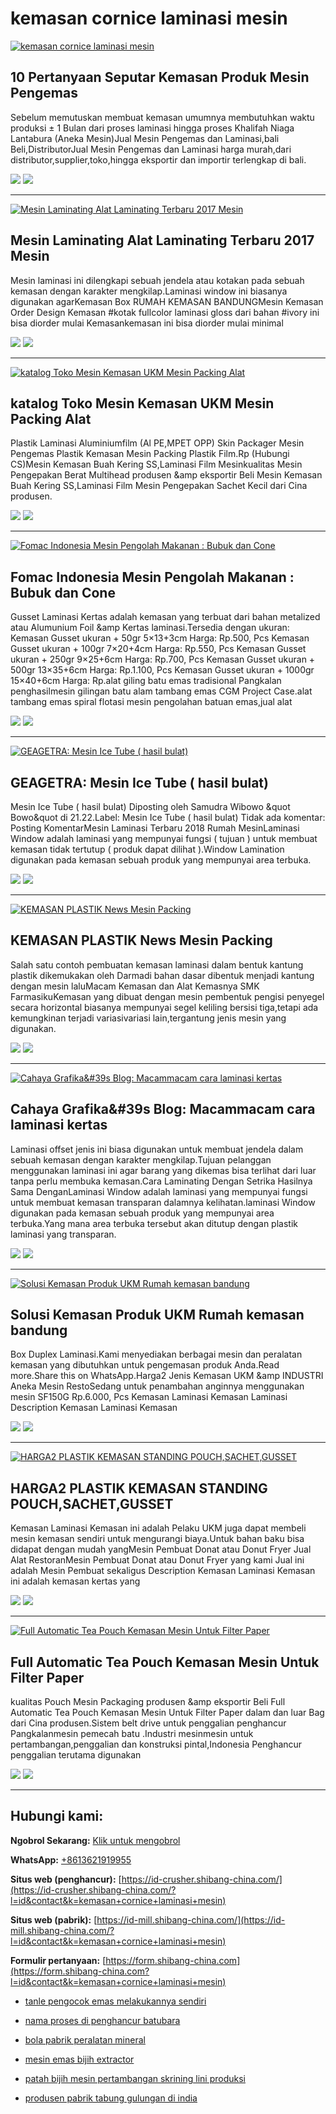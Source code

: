 # kemasan cornice laminasi mesin

<a href="https://swt.shibang-china.com/?l=id&img&k=kemasan+cornice+laminasi+mesin" target="_blank">![kemasan cornice laminasi mesin](http://static.shibang-china.com/all-800x300/340.jpg)</a>

## 10 Pertanyaan Seputar Kemasan Produk Mesin Pengemas
Sebelum memutuskan membuat kemasan umumnya membutuhkan waktu produksi ± 1 Bulan dari proses laminasi hingga proses Khalifah Niaga Lantabura (Aneka Mesin)Jual Mesin Pengemas dan Laminasi,bali Beli,DistributorJual Mesin Pengemas dan Laminasi harga murah,dari distributor,supplier,toko,hingga eksportir dan importir terlengkap di bali.


<a href="https://whatsapp.shibangsoft.com/WhatsApp.php" target="_blank" title="WhatsApp">![](http://static.shibang-china.com/icon/whatsapp.png)</a> <a href="https://swt.shibang-china.com/?l=id&icon&k=kemasan+cornice+laminasi+mesin" target="_blank">![](http://static.shibang-china.com/icon/chat-id.png)</a>

---

<a href="https://swt.shibang-china.com/?l=id&img&k=kemasan+cornice+laminasi+mesin" target="_blank">![Mesin Laminating Alat Laminating Terbaru 2017 Mesin](http://static.shibang-china.com/all-800x300/607.jpg)</a>

## Mesin Laminating Alat Laminating Terbaru 2017 Mesin
Mesin laminasi ini dilengkapi sebuah jendela atau kotakan pada sebuah kemasan dengan karakter mengkilap.Laminasi window ini biasanya digunakan agarKemasan Box RUMAH KEMASAN BANDUNGMesin Kemasan Order Design Kemasan #kotak fullcolor laminasi gloss dari bahan #ivory ini bisa diorder mulai Kemasankemasan ini bisa diorder mulai minimal


<a href="https://whatsapp.shibangsoft.com/WhatsApp.php" target="_blank" title="WhatsApp">![](http://static.shibang-china.com/icon/whatsapp.png)</a> <a href="https://swt.shibang-china.com/?l=id&icon&k=kemasan+cornice+laminasi+mesin" target="_blank">![](http://static.shibang-china.com/icon/chat-id.png)</a>

---

<a href="https://swt.shibang-china.com/?l=id&img&k=kemasan+cornice+laminasi+mesin" target="_blank">![katalog Toko Mesin Kemasan UKM Mesin Packing Alat](http://static.shibang-china.com/all-800x300/327.jpg)</a>

## katalog Toko Mesin Kemasan UKM Mesin Packing Alat
Plastik Laminasi Aluminiumfilm (Al PE,MPET OPP) Skin Packager Mesin Pengemas Plastik Kemasan Mesin Packing Plastik Film.Rp (Hubungi CS)Mesin Kemasan Buah Kering SS,Laminasi Film Mesinkualitas Mesin Pengepakan Berat Multihead produsen &amp eksportir Beli Mesin Kemasan Buah Kering SS,Laminasi Film Mesin Pengepakan Sachet Kecil dari Cina produsen.


<a href="https://whatsapp.shibangsoft.com/WhatsApp.php" target="_blank" title="WhatsApp">![](http://static.shibang-china.com/icon/whatsapp.png)</a> <a href="https://swt.shibang-china.com/?l=id&icon&k=kemasan+cornice+laminasi+mesin" target="_blank">![](http://static.shibang-china.com/icon/chat-id.png)</a>

---

<a href="https://swt.shibang-china.com/?l=id&img&k=kemasan+cornice+laminasi+mesin" target="_blank">![Fomac Indonesia Mesin Pengolah Makanan : Bubuk dan Cone](http://static.shibang-china.com/all-800x300/417.jpg)</a>

## Fomac Indonesia Mesin Pengolah Makanan : Bubuk dan Cone
Gusset Laminasi Kertas adalah kemasan yang terbuat dari bahan metalized atau Alumunium Foil &amp Kertas laminasi.Tersedia dengan ukuran: Kemasan Gusset ukuran + 50gr 5×13+3cm Harga: Rp.500, Pcs Kemasan Gusset ukuran + 100gr 7×20+4cm Harga: Rp.550, Pcs Kemasan Gusset ukuran + 250gr 9×25+6cm Harga: Rp.700, Pcs Kemasan Gusset ukuran + 500gr 13×35+6cm Harga: Rp.1.100, Pcs Kemasan Gusset ukuran + 1000gr 15×40+6cm Harga: Rp.alat giling batu emas tradisional Pangkalan penghasilmesin gilingan batu alam tambang emas CGM Project Case.alat tambang emas spiral flotasi mesin pengolahan batuan emas,jual alat


<a href="https://whatsapp.shibangsoft.com/WhatsApp.php" target="_blank" title="WhatsApp">![](http://static.shibang-china.com/icon/whatsapp.png)</a> <a href="https://swt.shibang-china.com/?l=id&icon&k=kemasan+cornice+laminasi+mesin" target="_blank">![](http://static.shibang-china.com/icon/chat-id.png)</a>

---

<a href="https://swt.shibang-china.com/?l=id&img&k=kemasan+cornice+laminasi+mesin" target="_blank">![GEAGETRA: Mesin Ice Tube ( hasil bulat)](http://static.shibang-china.com/all-800x300/1137.jpg)</a>

## GEAGETRA: Mesin Ice Tube ( hasil bulat)
Mesin Ice Tube ( hasil bulat) Diposting oleh Samudra Wibowo &quot Bowo&quot di 21.22.Label: Mesin Ice Tube ( hasil bulat) Tidak ada komentar: Posting KomentarMesin Laminasi Terbaru 2018 Rumah MesinLaminasi Window adalah laminasi yang mempunyai fungsi ( tujuan ) untuk membuat kemasan tidak tertutup ( produk dapat dilihat ).Window Lamination digunakan pada kemasan sebuah produk yang mempunyai area terbuka.


<a href="https://whatsapp.shibangsoft.com/WhatsApp.php" target="_blank" title="WhatsApp">![](http://static.shibang-china.com/icon/whatsapp.png)</a> <a href="https://swt.shibang-china.com/?l=id&icon&k=kemasan+cornice+laminasi+mesin" target="_blank">![](http://static.shibang-china.com/icon/chat-id.png)</a>

---

<a href="https://swt.shibang-china.com/?l=id&img&k=kemasan+cornice+laminasi+mesin" target="_blank">![KEMASAN PLASTIK News Mesin Packing](http://static.shibang-china.com/all-800x300/1258.jpg)</a>

## KEMASAN PLASTIK News Mesin Packing
Salah satu contoh pembuatan kemasan laminasi dalam bentuk kantung plastik dikemukakan oleh Darmadi bahan dasar dibentuk menjadi kantung dengan mesin laluMacam Kemasan dan Alat Kemasnya SMK FarmasikuKemasan yang dibuat dengan mesin pembentuk pengisi penyegel secara horizontal biasanya mempunyai segel keliling bersisi tiga,tetapi ada kemungkinan terjadi variasivariasi lain,tergantung jenis mesin yang digunakan.


<a href="https://whatsapp.shibangsoft.com/WhatsApp.php" target="_blank" title="WhatsApp">![](http://static.shibang-china.com/icon/whatsapp.png)</a> <a href="https://swt.shibang-china.com/?l=id&icon&k=kemasan+cornice+laminasi+mesin" target="_blank">![](http://static.shibang-china.com/icon/chat-id.png)</a>

---

<a href="https://swt.shibang-china.com/?l=id&img&k=kemasan+cornice+laminasi+mesin" target="_blank">![Cahaya Grafika&#39s Blog: Macammacam cara laminasi kertas](http://static.shibang-china.com/all-800x300/24.jpg)</a>

## Cahaya Grafika&#39s Blog: Macammacam cara laminasi kertas
Laminasi offset jenis ini biasa digunakan untuk membuat jendela dalam sebuah kemasan dengan karakter mengkilap.Tujuan pelanggan menggunakan laminasi ini agar barang yang dikemas bisa terlihat dari luar tanpa perlu membuka kemasan.Cara Laminating Dengan Setrika Hasilnya Sama DenganLaminasi Window adalah laminasi yang mempunyai fungsi untuk membuat kemasan transparan dalamnya kelihatan.laminasi Window digunakan pada kemasan sebuah produk yang mempunyai area terbuka.Yang mana area terbuka tersebut akan ditutup dengan plastik laminasi yang transparan.


<a href="https://whatsapp.shibangsoft.com/WhatsApp.php" target="_blank" title="WhatsApp">![](http://static.shibang-china.com/icon/whatsapp.png)</a> <a href="https://swt.shibang-china.com/?l=id&icon&k=kemasan+cornice+laminasi+mesin" target="_blank">![](http://static.shibang-china.com/icon/chat-id.png)</a>

---

<a href="https://swt.shibang-china.com/?l=id&img&k=kemasan+cornice+laminasi+mesin" target="_blank">![Solusi Kemasan Produk UKM Rumah kemasan bandung](http://static.shibang-china.com/all-800x300/809.jpg)</a>

## Solusi Kemasan Produk UKM Rumah kemasan bandung
Box Duplex Laminasi.Kami menyediakan berbagai mesin dan peralatan kemasan yang dibutuhkan untuk pengemasan produk Anda.Read more.Share this on WhatsApp.Harga2 Jenis Kemasan UKM &amp INDUSTRI Aneka Mesin RestoSedang untuk penambahan anginnya menggunakan mesin SF150G Rp.6.000, Pcs Kemasan Laminasi Kemasan Laminasi Description Kemasan Laminasi Kemasan


<a href="https://whatsapp.shibangsoft.com/WhatsApp.php" target="_blank" title="WhatsApp">![](http://static.shibang-china.com/icon/whatsapp.png)</a> <a href="https://swt.shibang-china.com/?l=id&icon&k=kemasan+cornice+laminasi+mesin" target="_blank">![](http://static.shibang-china.com/icon/chat-id.png)</a>

---

<a href="https://swt.shibang-china.com/?l=id&img&k=kemasan+cornice+laminasi+mesin" target="_blank">![HARGA2 PLASTIK KEMASAN STANDING POUCH,SACHET,GUSSET](http://static.shibang-china.com/all-800x300/1178.jpg)</a>

## HARGA2 PLASTIK KEMASAN STANDING POUCH,SACHET,GUSSET
Kemasan Laminasi Kemasan ini adalah Pelaku UKM juga dapat membeli mesin kemasan sendiri untuk mengurangi biaya.Untuk bahan baku bisa didapat dengan mudah yangMesin Pembuat Donat atau Donut Fryer Jual Alat RestoranMesin Pembuat Donat atau Donut Fryer yang kami Jual ini adalah Mesin Pembuat sekaligus Description Kemasan Laminasi Kemasan ini adalah kemasan kertas yang


<a href="https://whatsapp.shibangsoft.com/WhatsApp.php" target="_blank" title="WhatsApp">![](http://static.shibang-china.com/icon/whatsapp.png)</a> <a href="https://swt.shibang-china.com/?l=id&icon&k=kemasan+cornice+laminasi+mesin" target="_blank">![](http://static.shibang-china.com/icon/chat-id.png)</a>

---

<a href="https://swt.shibang-china.com/?l=id&img&k=kemasan+cornice+laminasi+mesin" target="_blank">![Full Automatic Tea Pouch Kemasan Mesin Untuk Filter Paper](http://static.shibang-china.com/all-800x300/762.jpg)</a>

## Full Automatic Tea Pouch Kemasan Mesin Untuk Filter Paper
kualitas Pouch Mesin Packaging produsen &amp eksportir Beli Full Automatic Tea Pouch Kemasan Mesin Untuk Filter Paper dalam dan luar Bag dari Cina produsen.Sistem belt drive untuk penggalian penghancur Pangkalanmesin pemecah batu .Industri mesinmesin untuk pertambangan,penggalian dan konstruksi pintal,Indonesia Penghancur penggalian terutama digunakan


<a href="https://whatsapp.shibangsoft.com/WhatsApp.php" target="_blank" title="WhatsApp">![](http://static.shibang-china.com/icon/whatsapp.png)</a> <a href="https://swt.shibang-china.com/?l=id&icon&k=kemasan+cornice+laminasi+mesin" target="_blank">![](http://static.shibang-china.com/icon/chat-id.png)</a>

---
## Hubungi kami:

**Ngobrol Sekarang:** [Klik untuk mengobrol](https://swt.shibang-china.com?l=id&contact&k=kemasan+cornice+laminasi+mesin)

**WhatsApp:**  [+8613621919955](https://whatsapp.shibangsoft.com/WhatsApp.php)

**Situs web (penghancur):** [https://id-crusher.shibang-china.com/](https://id-crusher.shibang-china.com/?l=id&contact&k=kemasan+cornice+laminasi+mesin)

**Situs web (pabrik):** [https://id-mill.shibang-china.com/](https://id-mill.shibang-china.com/?l=id&contact&k=kemasan+cornice+laminasi+mesin)

**Formulir pertanyaan:** [https://form.shibang-china.com](https://form.shibang-china.com?l=id&contact&k=kemasan+cornice+laminasi+mesin)

* [tanle pengocok emas melakukannya sendiri](../31/tanle%20pengocok%20emas%20melakukannya%20sendiri.md)

* [nama proses di penghancur batubara](../33/nama%20proses%20di%20penghancur%20batubara.md)

* [bola pabrik peralatan mineral](../39/bola%20pabrik%20peralatan%20mineral.md)

* [mesin emas bijih extractor](../32/mesin%20emas%20bijih%20extractor.md)

* [patah bijih mesin pertambangan skrining lini produksi](../40/patah%20bijih%20mesin%20pertambangan%20skrining%20lini%20produksi.md)

* [produsen pabrik tabung gulungan di india](../34/produsen%20pabrik%20tabung%20gulungan%20di%20india.md)